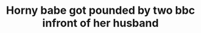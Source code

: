 ---
layout: post
title: Horny babe got pounded by two bbc infront of her husband
duration: '10:00'
view: 245
rate: 2
video: 'http://fantasti.cc/embed/403221/'
category: 
 - black
 - wife
 - blonde
 - busty
 - gorgeous
 - brunette
 - threesome
 - gangbang
 - rough
tags: 
 - big-black-cock
priority: 0.9
changefreq: daily
---